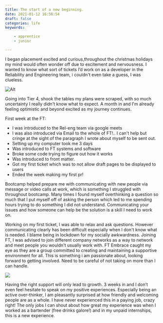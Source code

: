 ```yaml
---
title: The start of a new beginning.
date: 2021-01-12 16:56:54
draft: false
categories: life
keywords: 

    - apprentice 
    - junior

---
```


<!-- A month into my placement and I've learnt about MakeFiles, .gitignore, front matter, toml, git on top of everything I've learnt, I finally built my blog!  -->

I began placement excited and curious,throughout the christmas holidays my mind would often wonder off due to excitement and nervousness. I wanted to know what sort of tickets I’d work on as a developer in the Reliability and Engineering team, i couldn't even take a guess, I was clueless.

![Alt](https://media.giphy.com/media/2uwZ4xi75JhxZYeyQB/giphy.gif)

 Going into Tier 4, shook the tables my plans were scraped, with so much uncertainty I really didn't know what to expect. A month in and I'm already feeling optimistic and beyond excited as my journey continues.




First week at the FT:
- I was introduced to the Rel-eng team via google meets
- I was also introduced via Email to the whole of FT!.. I can't help but cringe at the sight of the paragraph I wrote about myself to be sent out.
- Setting up my computer took me 3 days
- Was introduced to FT systems and software
- Broke some code trying to figure out how it works
- Was introduced to front matter.
- Got my first ticket which was to not allow draft pages to be displayed to users
- Ended the week making my first pr!

Bootcamp  helped prepare me with communicating with new people via message  or video calls at work, which is something I struggled with throughout bootcamp. Many times I found myself overthinking a question so much that I put myself off of asking the person  which led to me spending hours trying to do something I did not understand.  Communicating your issues and how someone can help be the solution is a skill I need to work on.

Working on my first ticket, I was able to relax and ask questions. However communicating clearly has been difficult especially when I don't know what is needed. I blame being in lockdown for my socially awkwardness. Joining FT, I was advised to join different company networks as a way to network and meet people you wouldn't usually work with. FT Embrace caught my eye as they are a group committed to creating and maintaining a supportive environment for all. This is something i am passionate about, looking forward to getting involved. Need to be careful of not taking on more than I can handle.

![](https://media.giphy.com/media/f5MeWz4js7iZ7fBEge/giphy.gif)


Having the right support will only lead to growth. 3 weeks in and I don’t even feel hesitate to speak on my positive experiences. Especially being an active over-thinker, I am pleasantly surprised at how friendly and welcoming people are as a whole. I have never experienced this in a paying job, crazy right! The only jobs I can shout about how great my experience was when I worked as a  bartender (free drinks galore!) and in my unpaid internships, this is a new experience. 





